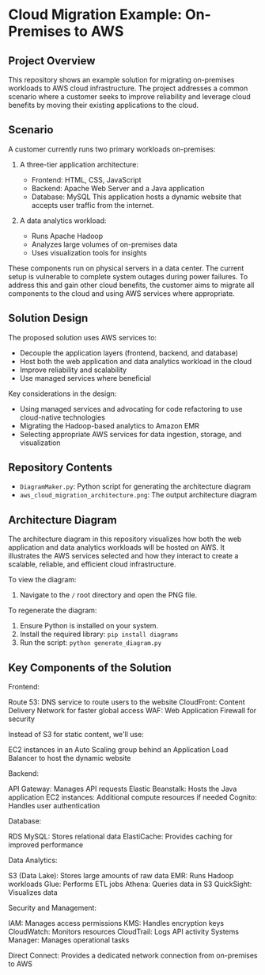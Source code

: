 # Cloud Migration Example: On-Premises to AWS

## Project Overview

This repository shows an example solution for migrating on-premises workloads to AWS cloud infrastructure. The project addresses a common scenario where a customer seeks to improve reliability and leverage cloud benefits by moving their existing applications to the cloud.

## Scenario

A customer currently runs two primary workloads on-premises:

1. A three-tier application architecture:
   - Frontend: HTML, CSS, JavaScript
   - Backend: Apache Web Server and a Java application
   - Database: MySQL
   This application hosts a dynamic website that accepts user traffic from the internet.

2. A data analytics workload:
   - Runs Apache Hadoop
   - Analyzes large volumes of on-premises data
   - Uses visualization tools for insights

These components run on physical servers in a data center. The current setup is vulnerable to complete system outages during power failures. To address this and gain other cloud benefits, the customer aims to migrate all components to the cloud and using AWS services where appropriate.

## Solution Design

The proposed solution uses AWS services to:
- Decouple the application layers (frontend, backend, and database)
- Host both the web application and data analytics workload in the cloud
- Improve reliability and scalability
- Use managed services where beneficial

Key considerations in the design:
- Using managed services and advocating for code refactoring to use cloud-native technologies
- Migrating the Hadoop-based analytics to Amazon EMR
- Selecting appropriate AWS services for data ingestion, storage, and visualization

## Repository Contents

- `DiagramMaker.py`: Python script for generating the architecture diagram
- `aws_cloud_migration_architecture.png`: The output architecture diagram

## Architecture Diagram

The architecture diagram in this repository visualizes how both the web application and data analytics workloads will be hosted on AWS. It illustrates the AWS services selected and how they interact to create a scalable, reliable, and efficient cloud infrastructure.

To view the diagram:
1. Navigate to the `/` root directory and open the PNG file.

To regenerate the diagram:
1. Ensure Python is installed on your system.
2. Install the required library: `pip install diagrams`
3. Run the script: `python generate_diagram.py`

## Key Components of the Solution
Frontend:

Route 53: DNS service to route users to the website
CloudFront: Content Delivery Network for faster global access
WAF: Web Application Firewall for security

Instead of S3 for static content, we'll use:

EC2 instances in an Auto Scaling group behind an Application Load Balancer to host the dynamic website


Backend:

API Gateway: Manages API requests
Elastic Beanstalk: Hosts the Java application
EC2 instances: Additional compute resources if needed
Cognito: Handles user authentication


Database:

RDS MySQL: Stores relational data
ElastiCache: Provides caching for improved performance


Data Analytics:

S3 (Data Lake): Stores large amounts of raw data
EMR: Runs Hadoop workloads
Glue: Performs ETL jobs
Athena: Queries data in S3
QuickSight: Visualizes data


Security and Management:

IAM: Manages access permissions
KMS: Handles encryption keys
CloudWatch: Monitors resources
CloudTrail: Logs API activity
Systems Manager: Manages operational tasks

Direct Connect: Provides a dedicated network connection from on-premises to AWS
